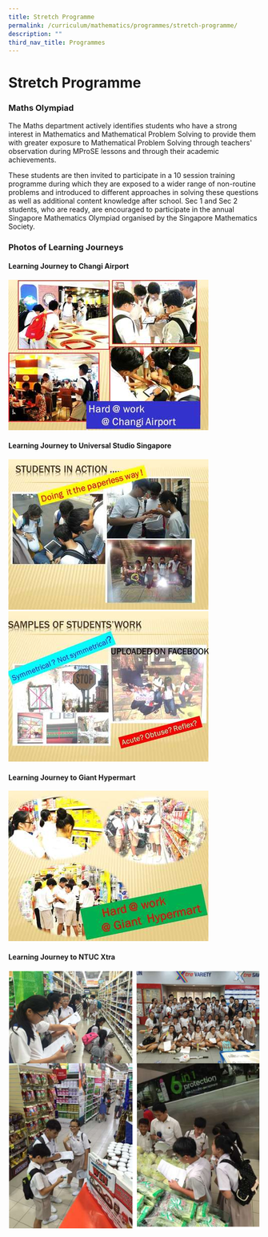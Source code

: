 ```yaml
---
title: Stretch Programme
permalink: /curriculum/mathematics/programmes/stretch-programme/
description: ""
third_nav_title: Programmes
---
```

Stretch Programme
=================

### Maths Olympiad

The Maths department actively identifies students who have a strong interest in Mathematics and Mathematical Problem Solving to provide them with greater exposure to Mathematical Problem Solving through teachers' observation during MProSE lessons and through their academic achievements.  

These students are then invited to participate in a 10 session training programme during which they are exposed to a wider range of non-routine problems and introduced to different approaches in solving these questions as well as additional content knowledge after school. Sec 1 and Sec 2 students, who are ready, are encouraged to participate in the annual Singapore Mathematics Olympiad organised by the Singapore Mathematics Society.

### Photos of Learning Journeys

#### Learning Journey to Changi Airport
![Learning Journey to Changi Airport](/images/01.jpg)

#### Learning Journey to Universal Studio Singapore
![Learning Journey to Universal Studio Singapore](/images/02.jpg)
![Learning Journey to Universal Studio Singapore](/images/04.jpg)

#### Learning Journey to Giant Hypermart
![Learning Journey to Giant Hypermart](/images/06.jpg)

#### Learning Journey to NTUC Xtra
![Learning Journey to Giant Hypermart](/images/learning%20journey%20to%20ntuc%20xtra.png)